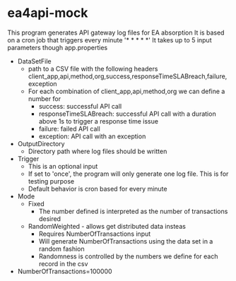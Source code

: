 # ea4api-mock
This program generates API gateway log files for EA absorption
It is based on a cron job that triggers every minute '* * * * *' 
It takes up to 5 input parameters though app.properties
- DataSetFile
    - path to a CSV file with the following headers client_app,api,method,org,success,responseTimeSLABreach,failure,exception
    - For each combination of client_app,api,method,org we can define a number for 
        - success: successful API call
        - responseTimeSLABreach: successful API call with a duration above 1s to trigger a response time issue
        - failure: failed API call
        - exception: API call with an exception
- OutputDirectory
    - Directory path where log files should be written
- Trigger
    - This is an optional input
    - If set to 'once', the program will only generate one log file. This is for testing purpose
    - Default behavior is cron based for every minute
- Mode
    - Fixed
        - The number defined is interpreted as the number of transactions desired
    - RandomWeighted - allows get distributed data insteas
        - Requires NumberOfTransactions input
        - Will generate NumberOfTransactions using the data set in a random fashion
        - Randomness is controlled by the numbers we define for each record in the csv
- NumberOfTransactions=100000


     
